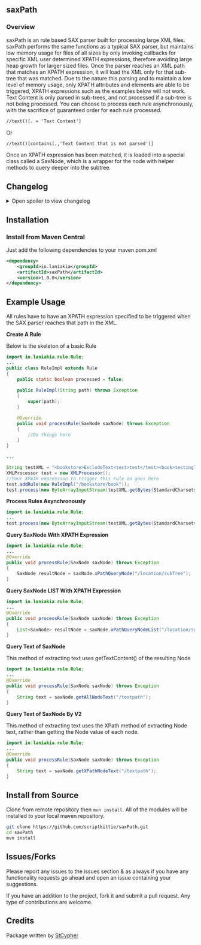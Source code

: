 ## saxPath


### Overview

saxPath is an rule based SAX parser built for processing large XML files. saxPath performs the same functions as a typical SAX parser, but maintains low memory usage for files of all sizes by only invoking callbacks for specific XML user determined XPATH expressions, therefore avoiding large heap growth for larger sized files. Once the parser reaches an XML path that matches an XPATH expression, it will load the XML only for that sub-tree that was matched. Due to the nature this parsing and to maintain a low level of memory usage, only XPATH attributes and elements are able to be triggered, XPATH expressions such as the examples below will not work. Text Content is only parsed in sub-trees, and not processed if a sub-tree is not being processed. You can choose to process each rule asynchronously, with the sacrifice of guaranteed order for each rule processed.

```xml
//text()[. = 'Text Content']
```
Or

```xml
//text()[contains(.,'Text Content that is not parsed')]
```

Once an XPATH expression has been matched, it is loaded into a special class called a SaxNode, which is a wrapper for the node with helper methods to query deeper into the subtree.

## Changelog

<details> 
  <summary>Open spoiler to view changelog </summary>
  
### 1.0.0
- Initial release.
</details>


## Installation
### Install from Maven Central

Just add the following dependencies to your maven pom.xml

```xml
<dependency>
    <groupId>io.laniakia</groupId>
    <artifactId>saxPath</artifactId>
    <version>1.0.0</version>
</dependency>
```
## Example Usage

All rules have to have an XPATH expression specified to be triggered when the SAX parser reaches that path in the XML.

**Create A Rule**

Below is the skeleton of a basic Rule 

```java
import io.laniakia.rule.Rule;
...
public class RuleImpl extends Rule
{
	public static boolean processed = false;
	
	public RuleImpl(String path) throws Exception 
	{
		super(path);
	}

	@Override
	public void processRule(SaxNode saxNode) throws Exception 
	{
		//Do things here
	}
}

...

String testXML = "<bookstore>ExcludeText<test>test</test><book>testingText<testing123></testing123></book></bookstore>";
XMLProcessor test = new XMLProcessor();
//Your XPATH expression to trigger this rule on goes here
test.addRule(new RuleImpl("/bookstore/book"));
test.process(new ByteArrayInputStream(testXML.getBytes(StandardCharsets.UTF_8)));
```

**Process Rules Asynchronously**

```java
import io.laniakia.rule.Rule;
...
test.process(new ByteArrayInputStream(testXML.getBytes(StandardCharsets.UTF_8)), true);
```

**Query SaxNode With XPATH Expression**

```java
import io.laniakia.rule.Rule;
...
@Override
public void processRule(SaxNode saxNode) throws Exception 
{
	SaxNode resultNode = saxNode.xPathQueryNode("/location/subTree");
}
```

**Query SaxNode LIST With XPATH Expression**

```java
import io.laniakia.rule.Rule;
...
@Override
public void processRule(SaxNode saxNode) throws Exception 
{
	List<SaxNode> resultNode = saxNode.xPathQueryNodeList("/location/subTree");
}
```

**Query Text of SaxNode**

This method of extracting text uses getTextContent() of the resulting Node

```java
import io.laniakia.rule.Rule;
...
@Override
public void processRule(SaxNode saxNode) throws Exception 
{
	String text = saxNode.getAllNodeText("/textpath");
}
```

**Query Text of SaxNode By V2**

This method of extracting text uses the XPath method of extracting Node text, rather than getting the Node value of each node.

```java
import io.laniakia.rule.Rule;
...
@Override
public void processRule(SaxNode saxNode) throws Exception 
{
	String text = saxNode.getXPathNodeText("/textpath");
}
```


## Install from Source

Clone from remote repository then `mvn install`. All of the modules will be installed to your local maven repository.

~~~bash
git clone https://github.com/scriptkittie/saxPath.git
cd saxPath
mvn install
~~~

## Issues/Forks
Please report any issues to the issues section & as always if you have any functionality requests go ahead and open an issue containing your suggestions.

If you have an addition to the project, fork it and submit a pull request. Any type of contributions are welcome.

## Credits
Package written by [StCypher](https://twitter.com/yo_scriptkittie/with_replies)
